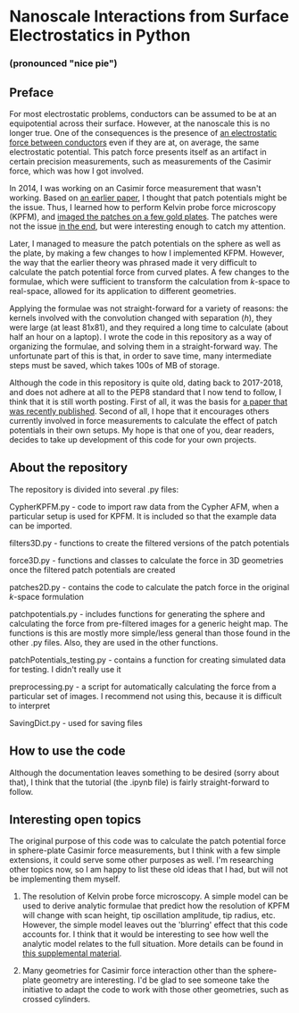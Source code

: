 # Nanoscale Interactions from Surface Electrostatics in Python

### (pronounced "nice pie")


## Preface

For most electrostatic problems, conductors can be assumed to be at an equipotential across their surface. However, at the nanoscale this is no longer true. One of the consequences is the presence of [an electrostatic force between conductors](https://journals.aps.org/prl/abstract/10.1103/PhysRevLett.90.160403) even if they are at, on average, the same electrostatic potential. This patch force presents itself as an artifact in certain precision measurements, such as measurements of the Casimir force, which was how I got involved. 

In 2014, I was working on an Casimir force measurement that wasn't working. Based on [an earlier paper](https://arxiv.org/abs/1108.1761), I thought that patch potentials might be the issue. Thus, I learned how to perform Kelvin probe force microscopy (KPFM), and [imaged the patches on a few gold plates](https://arxiv.org/abs/1409.5012). The patches were not the issue [in the end](https://drum.lib.umd.edu/handle/1903/20311), but were interesting enough to catch my attention. 

Later, I managed to measure the patch potentials on the sphere as well as the plate, by making a few changes to how I implemented KFPM. However, the way that the earlier theory was phrased made it very difficult to calculate the patch potential force from curved plates. A few changes to the formulae, which were sufficient to transform the calculation from *k*-space to real-space, allowed for its application to different geometries. 

Applying the formulae was not straight-forward for a variety of reasons: the kernels involved with the convolution changed with separation (*h*), they were large (at least 81x81), and they required a long time to calculate (about half an hour on a laptop). I wrote the code in this repository as a way of organizing the formulae, and solving them in a straight-forward way. The unfortunate part of this is that, in order to save time, many intermediate steps must be saved, which takes 100s of MB of storage.

Although the code in this repository is quite old, dating back to 2017-2018, and does not adhere at all to the PEP8 standard that I now tend to follow, I think that it is still worth posting. First of all, it was the basis for [a paper that was recently published](https://journals.aps.org/prresearch/abstract/10.1103/PhysRevResearch.2.023355). Second of all, I hope that it encourages others currently involved in force measurements to calculate the effect of patch potentials in their own setups. My hope is that one of you, dear readers, decides to take up development of this code for your own projects. 

## About the repository

The repository is divided into several .py files:

CypherKPFM.py - code to import raw data from the Cypher AFM, when a particular setup is used for KPFM. It is included so that the example data can be imported. 

filters3D.py - functions to create the filtered versions of the patch potentials

force3D.py - functions and classes to calculate the force in 3D geometries once the filtered patch potentials are created

patches2D.py - contains the code to calculate the patch force in the original *k*-space formulation

patchpotentials.py - includes functions for generating the sphere and calculating the force from pre-filtered images for a generic height map. The functions is this are mostly more simple/less general than those found in the other .py files. Also, they are used in the other functions. 

patchPotentials_testing.py - contains a function for creating simulated data for testing. I didn't really use it

preprocessing.py - a script for automatically calculating the force from a particular set of images. I recommend not using this, because it is difficult to interpret

SavingDict.py - used for saving files

## How to use the code

Although the documentation leaves something to be desired (sorry about that), I think that the tutorial (the .ipynb file) is fairly straight-forward to follow. 

## Interesting open topics

The original purpose of this code was to calculate the patch potential force in sphere-plate Casimir force measurements, but I think with a few simple extensions, it could serve some other purposes as well. I'm researching other topics now, so I am happy to list these old ideas that I had, but will not be implementing them myself. 

1. The resolution of Kelvin probe force microscopy. A simple model can be used to derive analytic formulae that predict how the resolution of KPFM will change with scan height, tip oscillation amplitude, tip radius, etc. However, the simple model leaves out the 'blurring' effect that this code accounts for. I think that it would be interesting to see how well the analytic model relates to the full situation. More details can be found in [this supplemental material](https://pubs.acs.org/doi/suppl/10.1021/acsami.8b08097/suppl_file/am8b08097_si_001.pdf). 

2. Many geometries for Casimir force interaction other than the sphere-plate geometry are interesting. I'd be glad to see someone take the initiative to adapt the code to work with those other geometries, such as crossed cylinders. 
